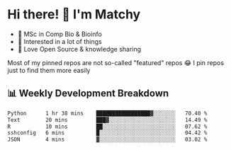 # Hi there! 👋 I'm Matchy

- 🧬 MSc in Comp Bio & Bioinfo
- 🎈 Interested in a lot of things
- 💜 Love Open Source & knowledge sharing

Most of my pinned repos are not so-called "featured" repos 😂 I pin repos just to find them more easily

## 📊 Weekly Development Breakdown

<!--START_SECTION:waka-->

```txt
Python      1 hr 38 mins    █████████████████▓░░░░░░░   70.40 %
Text        20 mins         ███▓░░░░░░░░░░░░░░░░░░░░░   14.49 %
R           10 mins         ██░░░░░░░░░░░░░░░░░░░░░░░   07.62 %
sshconfig   6 mins          █░░░░░░░░░░░░░░░░░░░░░░░░   04.42 %
JSON        4 mins          ▓░░░░░░░░░░░░░░░░░░░░░░░░   03.02 %
```

<!--END_SECTION:waka-->
